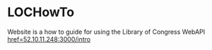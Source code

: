 # LOCHowTo
Website is a how to guide for using the Library of Congress WebAPI
<br><a href="52.10.11.248:3000/intro">href=52.10.11.248:3000/intro</a>
